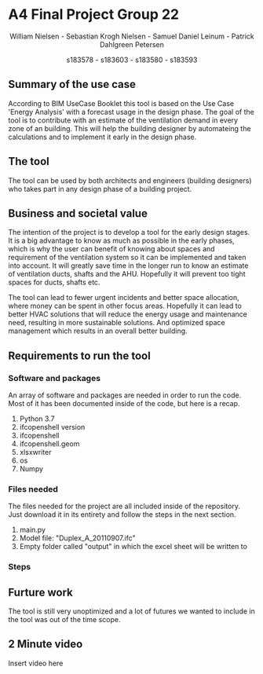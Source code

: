 # A4 Final Project Group 22
<p align="center">
William Nielsen - Sebastian Krogh Nielsen - Samuel Daniel Leinum - Patrick Dahlgreen Petersen
</p>
<p align="center">
s183578 - s183603 - s183580 - s183593
</p>


## Summary of the use case
According to BIM UseCase Booklet this tool is based on the Use Case 'Energy Analysis' with a forecast usage in the design phase. 
The goal of the tool is to contribute with an estimate of the ventilation demand in every zone of an building. This will help the building designer by automateing the calculations and to implement it early in the design phase. 

## The tool
The tool can be used by both architects and engineers (building designers) who takes part in any design phase of a building project.

## Business and societal value
The intention of the project is to develop a tool for the early design stages. It is a big advantage to know as much as possible in the early phases, which is why the user can benefit of knowing about spaces and requirement of the ventilation system so it can be implemented and taken into account. It will greatly save time in the longer run to know an estimate of ventilation ducts, shafts and the AHU. Hopefully it will prevent too tight spaces for ducts, shafts etc.

The tool can lead to fewer urgent incidents and better space allocation, where money can be spent in other focus areas. Hopefully it can lead to better HVAC solutions that will reduce the energy usage and maintenance need, resulting in more sustainable solutions. And optimized space management which results in an overall better building.

## Requirements to run the tool

###  Software and packages
An array of software and packages are needed in order to run the code. Most of it has been documented inside of the code, but here is a recap.
1. Python 3.7
2. ifcopenshell version
3. ifcopenshell
4. ifcopenshell.geom
5. xlsxwriter
6. os
7. Numpy

### Files needed
The files needed for the project are all included inside of the repository. Just download it in its entirety and follow the steps in the next section.
1. main.py
2. Model file: "Duplex_A_20110907.ifc"
3. Empty folder called "output" in which the excel sheet will be written to



### Steps

## Furture work
The tool is still very unoptimized and a lot of futures we wanted to include in the tool was out of the time scope. 


## 2 Minute video
Insert video here
